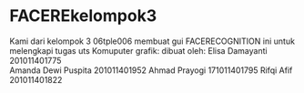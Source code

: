 # FACEREkelompok3
Kami dari kelompok 3 06tple006  membuat gui FACERECOGNITION ini untuk melengkapi  tugas uts Komuputer grafik:
dibuat oleh:
Elisa Damayanti     201011401775  
Amanda Dewi Puspita 201011401952
Ahmad Prayogi       171011401795
Rifqi Afif          201011401822


